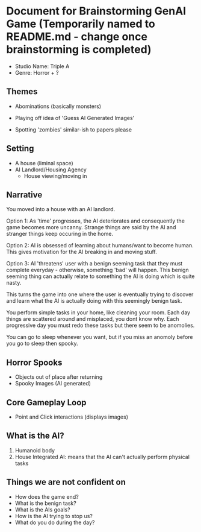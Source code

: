 # Document for Brainstorming GenAI Game (Temporarily named to README.md - change once brainstorming is completed)

- Studio Name: Triple A
- Genre: Horror + ?

## Themes

- Abominations (basically monsters)

- Playing off idea of 'Guess AI Generated Images'

- Spotting 'zombies' similar-ish to papers please

## Setting

- A house (liminal space)
- AI Landlord/Housing Agency 
    - House viewing/moving in

## Narrative

You moved into a house with an AI landlord.

Option 1: As 'time' progresses, the AI deteriorates and consequently the game becomes more uncanny. Strange things are said by the AI and stranger things keep occuring in the home.

Option 2: AI is obsessed of learning about humans/want to become human. This gives motivation for the AI breaking in and moving stuff.

Option 3: AI 'threatens' user with a benign seeming task that they must complete everyday - otherwise, something 'bad' will happen. This benign seeming thing can actually relate to something the AI is doing which is quite nasty.

This turns the game into one where the user is eventually trying to discover and learn what the AI is actually doing with this seemingly benign task.

You perform simple tasks in your home, like cleaning your room. Each day things are scattered around and misplaced, you dont know why. Each progressive day you must redo these tasks but there seem to be anomolies.

You can go to sleep whenever you want, but if you miss an anomoly before you go to sleep then spooky.


## Horror Spooks

- Objects out of place after returning
- Spooky Images (AI generated)


## Core Gameplay Loop

- Point and Click interactions (displays images)

## What is the AI?

1. Humanoid body
2. House Integrated AI: means that the AI can't actually perform physical tasks

## Things we are not confident on

- How does the game end?
- What is the benign task?
- What is the AIs goals?
- How is the AI trying to stop us?
- What do you do during the day?

